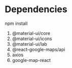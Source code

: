 # **Dependencies**


npm install

1. @material-ui/core
2. @material-ui/icons
3. @material-ui/lab
4. @react-google-maps/api
5. axios
6. google-map-react
